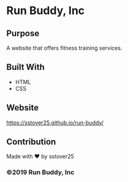# Run Buddy, Inc

## Purpose
A website that offers fitness training services.

## Built With
* HTML
* CSS

## Website
https://sstover25.github.io/run-buddy/

## Contribution
Made with ❤️ by sstover25

### ©️2019 Run Buddy, Inc
